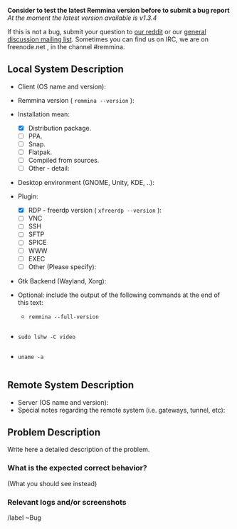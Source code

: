 **Consider to test the latest Remmina version before to submit a bug report**
*At the moment the latest version available is v1.3.4*

If this is not a bug, submit your question to [our reddit](https://reddit.com/r/Remmina) or our [general discussion mailing list](https://lists.remmina.org/listinfo/users).
Sometimes you can find us on IRC, we are on freenode.net , in the channel #remmina.

## Local System Description

* Client (OS name and version):
* Remmina version ( ```remmina --version``` ):
* Installation mean:
  - [X] Distribution package.
  - [ ] PPA.
  - [ ] Snap.
  - [ ] Flatpak.
  - [ ] Compiled from sources.
  - [ ] Other - detail:
* Desktop environment (GNOME, Unity, KDE, ..):
* Plugin:
  - [X] RDP - freerdp version ( ```xfreerdp --version``` ):
  - [ ] VNC
  - [ ] SSH
  - [ ] SFTP
  - [ ] SPICE
  - [ ] WWW
  - [ ] EXEC
  - [ ] Other (Please specify):
* Gtk Backend (Wayland, Xorg):
* Optional: include the output of the following commands at the end of this text:

  - `remmina --full-version`

<!-- ( Paste after the `shell` line ) -->
```shell

```

  - `sudo lshw -C video`

<!-- ( Paste after the `shell` line ) -->
```shell

```

  - `uname -a`

<!-- ( Paste after the `shell` line ) -->
```shell

```

## Remote System Description

* Server (OS name and version):
* Special notes regarding the remote system (i.e. gateways, tunnel, etc):

## Problem Description

Write here a detailed description of the problem.

### What is the expected correct behavior?

(What you should see instead)


### Relevant logs and/or screenshots

<!-- (Paste any relevant logs - please use code blocks (```) to format console output, logs, and code as it's very hard to read otherwise.) -->

/label ~Bug
